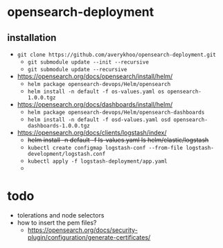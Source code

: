 # opensearch-deployment

## installation

* `git clone https://github.com/averykhoo/opensearch-deployment.git`
  * `git submodule update --init --recursive`
  * `git submodule update --recursive`
* https://opensearch.org/docs/opensearch/install/helm/
  * `helm package opensearch-devops/Helm/opensearch`
  * `helm install -n default -f os-values.yaml os opensearch-1.0.0.tgz`
* https://opensearch.org/docs/dashboards/install/helm/
  * `helm package opensearch-devops/Helm/opensearch-dashboards`
  * `helm install -n default -f osd-values.yaml osd opensearch-dashboards-1.0.0.tgz`
* https://opensearch.org/docs/clients/logstash/index/
  * ~~helm install -n default -f ls-values.yaml ls helm/elastic/logstash~~
  * `kubectl create configmap logstash-conf --from-file logstash-development/logstash.conf`
  * `kubectl apply -f logstash-deployment/app.yaml`
  *

# todo

* tolerations and node selectors
* how to insert the pem files? 
  * https://opensearch.org/docs/security-plugin/configuration/generate-certificates/